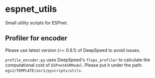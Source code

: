 # espnet_utils
Small utility scripts for ESPnet.

## Profiler for encoder

Please use latest version (>= 0.8.1) of DeepSpeed to avoid issues.

`profile_encoder.py` uses DeepSpeed's `flops_profiler` to calculate the computational cost of `ESPnetASRModel`. Please put it under the path: `egs2/TEMPLATE/asr1/pyscripts/utils`.

